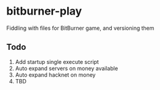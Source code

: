# bitburner-play


Fiddling with files for BitBurner game, and versioning them

## Todo
1. Add startup single execute script
2. Auto expand servers on money available
3. Auto expand hacknet on money
4. TBD
